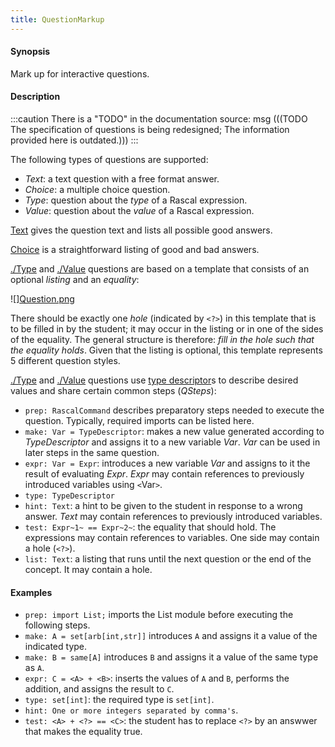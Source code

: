 ```yaml
---
title: QuestionMarkup
---
```


#### Synopsis

Mark up for interactive questions.

#### Description

:::caution
There is a "TODO" in the documentation source:
msg
(((TODO The specification of questions is being redesigned; The information provided here is outdated.)))
:::

The following types of questions are supported:

*  _Text_: a text question with a free format answer.
*  _Choice_: a multiple choice question.
*  _Type_: question about the _type_ of a Rascal expression.
*  _Value_: question about the _value_ of a Rascal expression.

[Text](../../../Tutor/Markup/QuestionMarkup/Text) gives the question text and lists all possible good answers.

[Choice](../../../Tutor/Markup/QuestionMarkup/Choice) is a straightforward listing of good and bad answers.

[./Type](../../../Tutor/Markup/QuestionMarkup/Type) and [./Value](../../../Tutor/Markup/QuestionMarkup/Value) questions are based on a template that consists of an optional _listing_ and an _equality_:

![][Question.png](/assets/Tutor/Markup/QuestionMarkup/Question.png)

There should be exactly one _hole_ (indicated by `<?>`) in this template that is to be filled in by the student; it may occur in the listing
or in one of the sides of the equality. The general structure is therefore: _fill in the hole such that the equality holds_.
Given that the listing is optional, this template represents 5 different question styles.

[./Type](../../../Tutor/Markup/QuestionMarkup/Type) and [./Value](../../../Tutor/Markup/QuestionMarkup/Value) questions use [type descriptor](../../../Tutor/Markup/QuestionMarkup/TypeDescriptor)s to describe desired values and share certain common steps (_QSteps_):

* `prep: RascalCommand` describes preparatory steps needed to execute the question. Typically, required
  imports can be listed here.
* `make: Var = TypeDescriptor`: makes a new value generated according to _TypeDescriptor_ and assigns it to a new variable _Var_.
  _Var_ can be used in later steps in the same question.
* `expr: Var = Expr`: introduces a new variable _Var_ and assigns to it the result of evaluating _Expr_. 
   _Expr_ may contain references to previously introduced variables using `<`Var`>`.
* `type: TypeDescriptor`
* `hint: Text`: a hint to be given to the student in response to a wrong answer. _Text_ may contain references to previously introduced variables.
* `test: Expr~1~ == Expr~2~`: the equality that should hold. The expressions may contain references to variables. One side may contain a hole (`<?>`).
* `list: Text`: a listing that runs until the next question or the end of the concept. It may contain a hole.

#### Examples

*  `prep: import List;` imports the List module before executing the following steps.
*  `make: A = set[arb[int,str]]` introduces `A` and assigns it a value of the indicated type.
*  `make: B = same[A]` introduces `B` and assigns it a value of the same type as `A`.
*  `expr: C = <A> + <B>`: inserts the values of `A` and `B`, performs the addition, and assigns the result to `C`.
*  `type: set[int]`: the required type is `set[int]`.
*  `hint: One or more integers separated by comma's`.
*  `test: <A> + <?> == <C>`: the student has to replace `<?>` by an answwer that makes the equality true.


